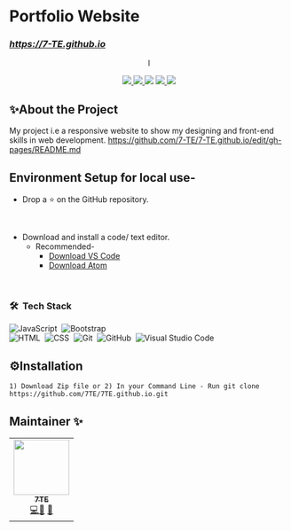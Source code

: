 # Portfolio Website  
### ***https://7-TE.github.io***
<div align="center">l
   <p></p>
    <a href="https://github.com/7-TE/github.io/stargazers">
      <img src="https://img.shields.io/github/stars/7-TE/7-te.github.io?color=%23ffb29b&labelColor=%230B0F10&style=for-the-badge">
   </a>
   <a href="https://github.com/7-TE/github.io/network/members/">
      <img src="https://img.shields.io/github/forks/7-TE/7-te.github.io?color=%237ba5dd&labelColor=%230B0F10&style=for-the-badge">
   </a>
   <img src="https://img.shields.io/github/repo-size/7-TE/7-te.github.io?color=%23ee6a70&labelColor=%230B0F10&style=for-the-badge">
   <a href="https://discord.gg/2RfJb3CVfb">
      <img src="https://img.shields.io/discord/723849691552284772?color=cb92f2&labelColor=0B0F10&style=for-the-badge"/>
   </a> 
	<img src="https://badges.pufler.dev/visits/7-TE/7-te.github.io?style=for-the-badge&color=91e6b1&logoColor=white&labelColor=0B0F10"/>
   <br>
</div>


## ✨About the Project

My project i.e a responsive website to show my designing and front-end skills in web development.
https://github.com/7-TE/7-TE.github.io/edit/gh-pages/README.md
## Environment Setup for local use-

* Drop a :star: on the GitHub repository.
<br/>

* Download and install a code/ text editor.
    - Recommended-
        - [Download VS Code](https://code.visualstudio.com/download)
        - [Download Atom](https://atom.io/)
<br/>


 ### 🛠 &nbsp;Tech Stack

![JavaScript](https://img.shields.io/badge/-JavaScript-05122A?style=flat&logo=javascript)&nbsp;
![Bootstrap](https://img.shields.io/badge/-Bootstrap-05122A?style=flat&logo=bootstrap&logoColor=563D7C)\
![HTML](https://img.shields.io/badge/-HTML-05122A?style=flat&logo=HTML5)&nbsp;
![CSS](https://img.shields.io/badge/-CSS-05122A?style=flat&logo=CSS3&logoColor=1572B6)&nbsp;
![Git](https://img.shields.io/badge/-Git-05122A?style=flat&logo=git)&nbsp;
![GitHub](https://img.shields.io/badge/-GitHub-05122A?style=flat&logo=github)&nbsp;
![Visual Studio Code](https://img.shields.io/badge/-Visual%20Studio%20Code-05122A?style=flat&logo=visual-studio-code&logoColor=007ACC)&nbsp;
    
## ⚙Installation

`1) Download Zip file or
2) In your Command Line - Run git clone https://github.com/7TE/7TE.github.io.git`
## Maintainer ✨
<table>
  <tr>
    <td align="center"><a href="https://github.com/7-TE"><img src="https://avatars.githubusercontent.com/u/103470342?v=4" width="100px;" alt=""/><br /><sub><b>7TE</b></sub></a><br /><a href="https://github.com/7-TE/7-TE.github.io/commits?author=7-TE" title="Code">💻</a><a href="https://github.com/7-TE/7-TE.github.io/commits?author=7-TE" title="Documentation">📖</a> <a href="https://github.com/7-TE/7-TE.github.io/commits?author=7-TE" title="Maintenance">🚧</a></td>
  </tr>
</table>
